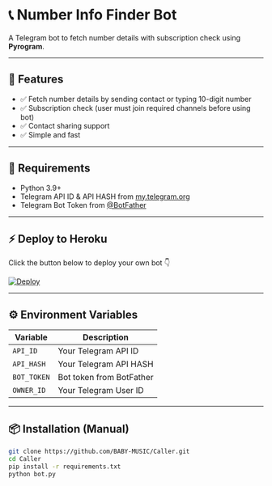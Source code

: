 # 📞 Number Info Finder Bot

A Telegram bot to fetch number details with subscription check using **Pyrogram**.

---

## 🚀 Features
- ✅ Fetch number details by sending contact or typing 10-digit number  
- ✅ Subscription check (user must join required channels before using bot)  
- ✅ Contact sharing support  
- ✅ Simple and fast  

---

## 🔧 Requirements
- Python 3.9+  
- Telegram API ID & API HASH from [my.telegram.org](https://my.telegram.org)  
- Telegram Bot Token from [@BotFather](https://t.me/BotFather)  

---

## ⚡ Deploy to Heroku  

Click the button below to deploy your own bot 👇  

[![Deploy](https://www.herokucdn.com/deploy/button.svg)](https://heroku.com/deploy?template=https://github.com/BABY-MUSIC/Caller)

---

## ⚙️ Environment Variables  

| Variable   | Description |
|------------|-------------|
| `API_ID`   | Your Telegram API ID |
| `API_HASH` | Your Telegram API HASH |
| `BOT_TOKEN`| Bot token from BotFather |
| `OWNER_ID` | Your Telegram User ID |

---

## 📦 Installation (Manual)
```bash
git clone https://github.com/BABY-MUSIC/Caller.git
cd Caller
pip install -r requirements.txt
python bot.py
